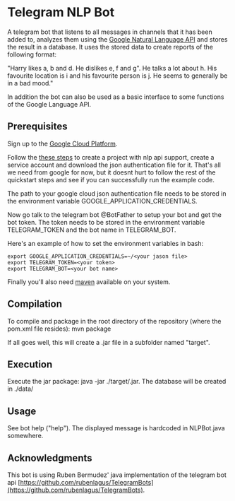# Telegram NLP Bot

A telegram bot that listens to all messages in channels that it has been added to, analyzes them using the [Google Natural Language API](https://cloud.google.com/natural-language/) and stores the result in a database. It uses the stored data to create reports of the following format:

"Harry likes a, b and d. He dislikes e, f and g". He talks a lot about h. His favourite location is i and his favourite person is j. He seems to generally be in a bad mood."

In addition the bot can also be used as a basic interface to some functions of the Google Language API.

## Prerequisites

Sign up to the [Google Cloud Platform](https://cloud.google.com).

Follow the [these steps](https://cloud.google.com/natural-language/docs/quickstart-client-libraries) to create a project with nlp api support, create a service account and download the json authentication file for it. That's all we need from google for now, but it doesnt hurt to follow the rest of the quickstart steps and see if you can successfully run the example code.

The path to your google cloud json authentication file needs to be stored in the environment variable GOOGLE_APPLICATION_CREDENTIALS.

Now go talk to the telegram bot @BotFather to setup your bot and get the bot token. The token needs to be stored in the environment variable TELEGRAM_TOKEN and the bot name in TELEGRAM_BOT.

Here's an example of how to set the environment variables in bash:

    export GOOGLE_APPLICATION_CREDENTIALS=~/<your jason file>
    export TELEGRAM_TOKEN=<your token>
    export TELEGRAM_BOT=<your bot name>

Finally you'll also need [maven](https://maven.apache.org/) available on your system.

## Compilation

To compile and package in the root directory of the repository (where the pom.xml file resides): mvn package

If all goes well, this will create a .jar file in a subfolder named "target". 

## Execution

Execute the jar package: java -jar ./target/<your jar file>.jar.
The database will be created in ./data/

## Usage

See bot help ("help"). The displayed message is hardcoded in NLPBot.java somewhere.

## Acknowledgments

This bot is using Ruben Bermudez' java implementation of the telegram bot api [https://github.com/rubenlagus/TelegramBots](https://github.com/rubenlagus/TelegramBots).